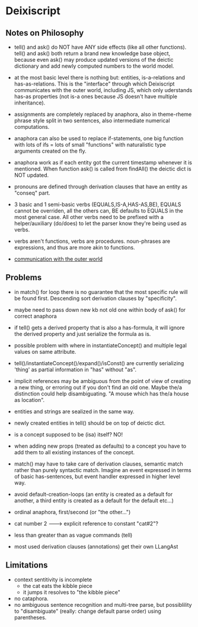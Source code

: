 # Deixiscript

## Notes on Philosophy

- tell() and ask() do NOT have ANY side effects (like all other functions).
  tell() and ask() both return a brand new knowledge base object, because even
  ask() may produce updated versions of the deictic dictionary and add newly
  computed numbers to the world model.

- at the most basic level there is nothing but: entities, is-a-relations and
  has-as-relations. This is the "interface" through which Deixiscript
  communicates with the outer world, including JS, which only uderstands has-as
  properties (not is-a ones because JS doesn't have multiple inheritance).

- assignments are completely replaced by anaphora, also in theme-rheme phrase
  style split in two sentences, also intermediate numerical computations.

- anaphora can also be used to replace if-statements, one big function with lots
  of ifs = lots of small "functions" with naturalistic type arguments created on
  the fly.

- anaphora work as if each entity got the current timestamp whenever it is
  mentioned. When function ask() is called from findAll() the deictic dict is
  NOT updated.

- pronouns are defined through derivation clauses that have an entity as
  "conseq" part.

- 3 basic and 1 semi-basic verbs (EQUALS,IS-A,HAS-AS,BE), EQUALS cannot be
  overriden, all the others can, BE defaults to EQUALS in the most general case.
  All other verbs need to be prefixed with a helper/auxiliary (do/does) to let
  the parser know they're being used as verbs.

- verbs aren't functions, verbs are procedures. noun-phrases are expressions,
  and thus are more akin to functions.

- [communication with the outer world](./src/io/README.md)

## Problems

- in match() for loop there is no guarantee that the most specific rule will be
  found first. Descending sort derivation clauses by "specificity".

- maybe need to pass down new kb not old one within body of ask() for correct
  anaphora

- if tell() gets a derived property that is also a has-formula, it will ignore
  the derived property and just serialize the formula as is.

- possible problem with where in instantiateConcept() and multiple legal values
  on same attribute.

- tell()/instantiateConcept()/expand()/isConst() are currently serializing
  'thing' as partial information in "has" without "as".

- implicit references may be ambiguous from the point of view of creating a new
  thing, or erroring out if you don't find an old one. Maybe the/a distinction
  could help disambiguating. "A mouse which has the/a house as location".

- entities and strings are sealized in the same way.

- newly created entities in tell() should be on top of deictic dict.

- is a concept supposed to be (isa) itself? NO!

- when adding new props (treated as defaults) to a concept you have to add them
  to all existing instances of the concept.

- match() may have to take care of derivation clauses, semantic match rather
  than purely syntactic match. Imagine an event expressed in terms of basic
  has-sentences, but event handler expressed in higher level way.

- avoid default-creation-loops (an entity is created as a default for another, a
  third entity is created as a default for the default etc...)

- ordinal anaphora, first/second (or "the other...")

- cat number 2 ---> explicit reference to constant "cat#2"?

- less than greater than as vague commands (tell)

- most used derivation clauses (annotations) get their own LLangAst

## Limitations

- context sentitivity is incomplete
  - the cat eats the kibble piece
  - it jumps it resolves to "the kibble piece"
- no cataphora.
- no ambiguous sentence recognition and multi-tree parse, but possiblility to
  "disambiguate" (really: change default parse order) using parentheses.
